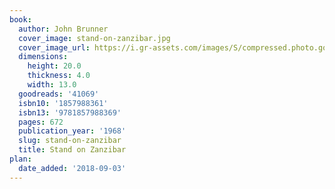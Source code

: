 ```yaml
---
book:
  author: John Brunner
  cover_image: stand-on-zanzibar.jpg
  cover_image_url: https://i.gr-assets.com/images/S/compressed.photo.goodreads.com/books/1360613921l/41069._SX98_.jpg
  dimensions:
    height: 20.0
    thickness: 4.0
    width: 13.0
  goodreads: '41069'
  isbn10: '1857988361'
  isbn13: '9781857988369'
  pages: 672
  publication_year: '1968'
  slug: stand-on-zanzibar
  title: Stand on Zanzibar
plan:
  date_added: '2018-09-03'
---
```

